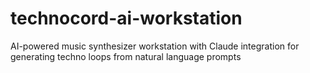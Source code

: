 # technocord-ai-workstation
AI-powered music synthesizer workstation with Claude integration for generating techno loops from natural language prompts
